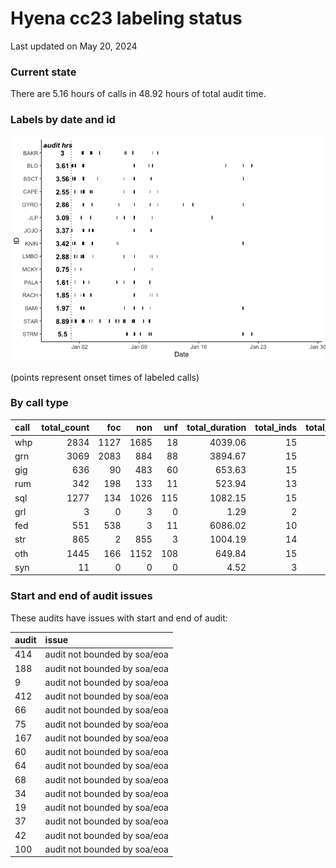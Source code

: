 # Hyena cc23 labeling status
Last updated on May 20, 2024

### Current state

There are 5.16 hours of calls in 48.92 hours of total audit time.

### Labels by date and id

![](label_status_files/figure-commonmark/by%20date%20and%20individual-1.png)

(points represent onset times of labeled calls)

### By call type

| call | total_count |  foc |  non | unf | total_duration | total_inds | total_audits |
|:-----|------------:|-----:|-----:|----:|---------------:|-----------:|-------------:|
| whp  |        2834 | 1127 | 1685 |  18 |        4039.06 |         15 |          151 |
| grn  |        3069 | 2083 |  884 |  88 |        3894.67 |         15 |          135 |
| gig  |         636 |   90 |  483 |  60 |         653.63 |         15 |           77 |
| rum  |         342 |  198 |  133 |  11 |         523.94 |         13 |           52 |
| sql  |        1277 |  134 | 1026 | 115 |        1082.15 |         15 |           70 |
| grl  |           3 |    0 |    3 |   0 |           1.29 |          2 |            3 |
| fed  |         551 |  538 |    3 |  11 |        6086.02 |         10 |           17 |
| str  |         865 |    2 |  855 |   3 |        1004.19 |         14 |           70 |
| oth  |        1445 |  166 | 1152 | 108 |         649.84 |         15 |          123 |
| syn  |          11 |    0 |    0 |   0 |           4.52 |          3 |            4 |

### Start and end of audit issues

These audits have issues with start and end of audit:

| audit | issue                        |
|:------|:-----------------------------|
| 414   | audit not bounded by soa/eoa |
| 188   | audit not bounded by soa/eoa |
| 9     | audit not bounded by soa/eoa |
| 412   | audit not bounded by soa/eoa |
| 66    | audit not bounded by soa/eoa |
| 75    | audit not bounded by soa/eoa |
| 167   | audit not bounded by soa/eoa |
| 60    | audit not bounded by soa/eoa |
| 64    | audit not bounded by soa/eoa |
| 68    | audit not bounded by soa/eoa |
| 34    | audit not bounded by soa/eoa |
| 19    | audit not bounded by soa/eoa |
| 37    | audit not bounded by soa/eoa |
| 42    | audit not bounded by soa/eoa |
| 100   | audit not bounded by soa/eoa |
